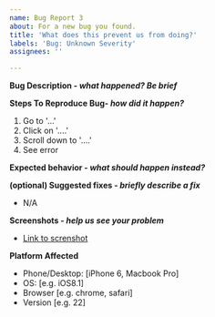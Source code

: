 ```yaml
---
name: Bug Report 3
about: For a new bug you found.
title: 'What does this prevent us from doing?'
labels: 'Bug: Unknown Severity'
assignees: ''

---
```


**Bug Description - _what happened? Be brief_**

**Steps To Reproduce Bug- _how did it happen?_**
1. Go to '...'
2. Click on '....'
3. Scroll down to '....'
4. See error

**Expected behavior - _what should happen instead?_**

**(optional) Suggested fixes - _briefly describe a fix_**
- N/A

**Screenshots - _help us see your problem_**
<!-- If possible/applicable -->
- [Link to screnshot](link.com)

**Platform Affected**
 - Phone/Desktop: [iPhone 6, Macbook Pro]
 - OS: [e.g. iOS8.1]
 - Browser [e.g. chrome, safari]
 - Version [e.g. 22]
 
